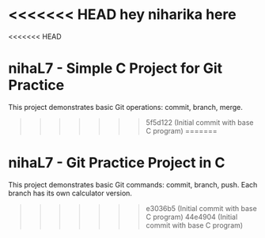<<<<<<< HEAD
hey niharika here 
=======
<<<<<<< HEAD
# nihaL7 - Simple C Project for Git Practice

This project demonstrates basic Git operations: commit, branch, merge.
>>>>>>> 5f5d122 (Initial commit with base C program)
=======
# nihaL7 - Git Practice Project in C

This project demonstrates basic Git commands: commit, branch, push.
Each branch has its own calculator version.
>>>>>>> e3036b5 (Initial commit with base C program)
>>>>>>> 44e4904 (Initial commit with base C program)
